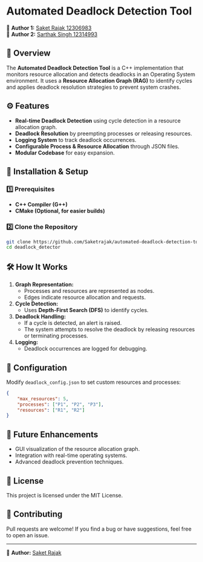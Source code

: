 # Automated Deadlock Detection Tool

🔗 **Author 1:** [Saket Rajak 12306983](https://github.com/saketrajak) \
🔗 **Author 2:** [Sarthak Singh 12314993](https://github.com/saketrajak)



## 📌 Overview
The **Automated Deadlock Detection Tool** is a C++ implementation that monitors resource allocation and detects deadlocks in an Operating System environment. It uses a **Resource Allocation Graph (RAG)** to identify cycles and applies deadlock resolution strategies to prevent system crashes.

## ⚙️ Features
- **Real-time Deadlock Detection** using cycle detection in a resource allocation graph.
- **Deadlock Resolution** by preempting processes or releasing resources.
- **Logging System** to track deadlock occurrences.
- **Configurable Process & Resource Allocation** through JSON files.
- **Modular Codebase** for easy expansion.

## 🔧 Installation & Setup
### 1️⃣ Prerequisites
- **C++ Compiler (G++)**
- **CMake (Optional, for easier builds)**

### 2️⃣ Clone the Repository
```bash
git clone https://github.com/Saketrajak/automated-deadlock-detection-tool.git
cd deadlock_detector
```
## 🛠️ How It Works
1. **Graph Representation:**
   - Processes and resources are represented as nodes.
   - Edges indicate resource allocation and requests.
2. **Cycle Detection:**
   - Uses **Depth-First Search (DFS)** to identify cycles.
3. **Deadlock Handling:**
   - If a cycle is detected, an alert is raised.
   - The system attempts to resolve the deadlock by releasing resources or terminating processes.
4. **Logging:**
   - Deadlock occurrences are logged for debugging.

## 📝 Configuration
Modify `deadlock_config.json` to set custom resources and processes:
```json
{
    "max_resources": 5,
    "processes": ["P1", "P2", "P3"],
    "resources": ["R1", "R2"]
}
```

## 🚀 Future Enhancements
- GUI visualization of the resource allocation graph.
- Integration with real-time operating systems.
- Advanced deadlock prevention techniques.

## 📜 License
This project is licensed under the MIT License.

## 🙌 Contributing
Pull requests are welcome! If you find a bug or have suggestions, feel free to open an issue.

---

🔗 **Author:** [Saket Rajak](https://github.com/saketrajak)
